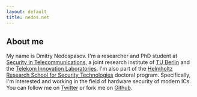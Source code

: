 ```yaml
---
layout: default
title: nedos.net
---
```


## About me

My name is Dmitry Nedospasov.
I'm a researcher and PhD student at [Security in Telecommunications](http://www.isti.tu-berlin.de/security_in_telecommunications/), a joint research institute of [TU Berlin](http://www.tu-berlin.de/) and the [Telekom Innovation Laboratories](http://www.laboratories.telekom.com/).
I'm also part of the [Helmholtz Research School for Security Technologies](http://www.dlr.de/research_school_security) doctoral program.
Specifically, I'm interested and working in the field of hardware security of modern ICs.
You can follow me on [Twitter](https://twitter.com/nedos) or fork me on 
[Github](https://github.com/nedos).
